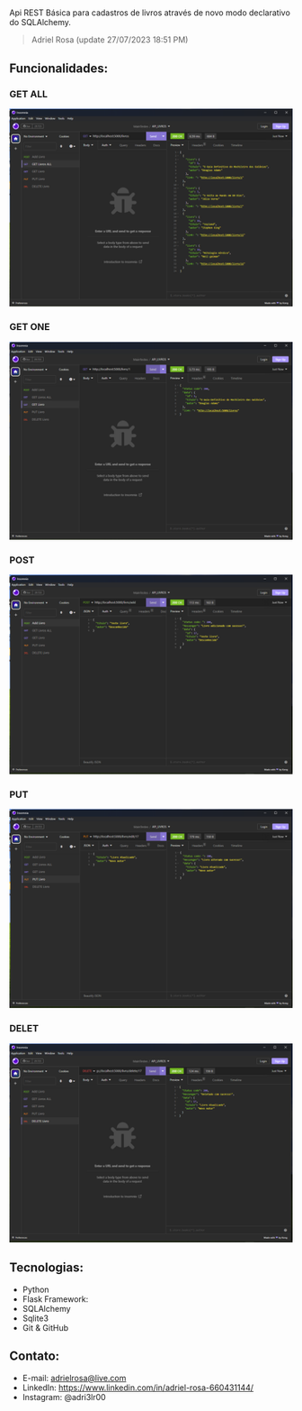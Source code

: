 #

Api REST Básica para cadastros de livros através de novo modo declarativo do SQLAlchemy.

> Adriel Rosa (update 27/07/2023  18:51 PM)
##

## Funcionalidades:

### GET ALL

![preview](./src/getall.png)

### GET ONE

![preview](./src/getone.png)

### POST

![preview](./src/add.png)

### PUT

![preview](./src/put.png)

### DELET

![preview](./src/delet.png)


## Tecnologias:
- Python
- Flask Framework:
- SQLAlchemy
- Sqlite3
- Git & GitHub



## Contato:

- E-mail: adrielrosa@live.com 
- LinkedIn: https://www.linkedin.com/in/adriel-rosa-660431144/
- Instagram: @adri3lr00
